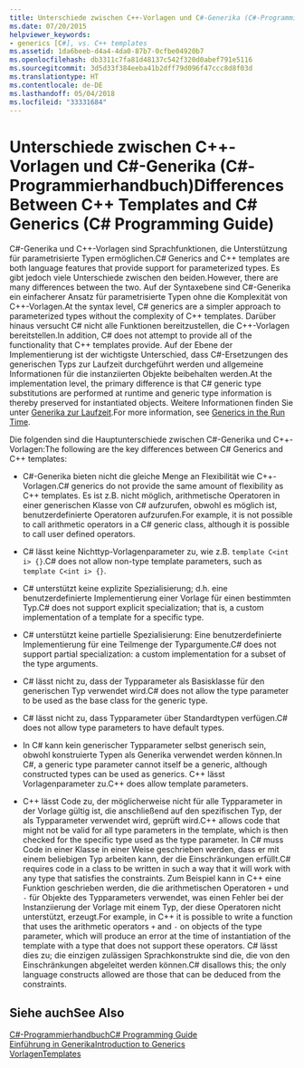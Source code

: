 ```yaml
---
title: Unterschiede zwischen C++-Vorlagen und C#-Generika (C#-Programmierhandbuch)
ms.date: 07/20/2015
helpviewer_keywords:
- generics [C#], vs. C++ templates
ms.assetid: 1da6beeb-d4a4-4da0-87b7-0cfbe04920b7
ms.openlocfilehash: db3311c7fa81d48137c542f320d0abef791e5116
ms.sourcegitcommit: 3d5d33f384eeba41b2dff79d096f47ccc8d8f03d
ms.translationtype: HT
ms.contentlocale: de-DE
ms.lasthandoff: 05/04/2018
ms.locfileid: "33331684"
---
```

# <a name="differences-between-c-templates-and-c-generics-c-programming-guide"></a><span data-ttu-id="c7852-102">Unterschiede zwischen C++-Vorlagen und C#-Generika (C#-Programmierhandbuch)</span><span class="sxs-lookup"><span data-stu-id="c7852-102">Differences Between C++ Templates and C# Generics (C# Programming Guide)</span></span>
<span data-ttu-id="c7852-103">C#-Generika und C++-Vorlagen sind Sprachfunktionen, die Unterstützung für parametrisierte Typen ermöglichen.</span><span class="sxs-lookup"><span data-stu-id="c7852-103">C# Generics and C++ templates are both language features that provide support for parameterized types.</span></span> <span data-ttu-id="c7852-104">Es gibt jedoch viele Unterschiede zwischen den beiden.</span><span class="sxs-lookup"><span data-stu-id="c7852-104">However, there are many differences between the two.</span></span> <span data-ttu-id="c7852-105">Auf der Syntaxebene sind C#-Generika ein einfacherer Ansatz für parametrisierte Typen ohne die Komplexität von C++-Vorlagen.</span><span class="sxs-lookup"><span data-stu-id="c7852-105">At the syntax level, C# generics are a simpler approach to parameterized types without the complexity of C++ templates.</span></span> <span data-ttu-id="c7852-106">Darüber hinaus versucht C# nicht alle Funktionen bereitzustellen, die C++-Vorlagen bereitstellen.</span><span class="sxs-lookup"><span data-stu-id="c7852-106">In addition, C# does not attempt to provide all of the functionality that C++ templates provide.</span></span> <span data-ttu-id="c7852-107">Auf der Ebene der Implementierung ist der wichtigste Unterschied, dass C#-Ersetzungen des generischen Typs zur Laufzeit durchgeführt werden und allgemeine Informationen für die instanziierten Objekte beibehalten werden.</span><span class="sxs-lookup"><span data-stu-id="c7852-107">At the implementation level, the primary difference is that C# generic type substitutions are performed at runtime and generic type information is thereby preserved for instantiated objects.</span></span> <span data-ttu-id="c7852-108">Weitere Informationen finden Sie unter [Generika zur Laufzeit](../../../csharp/programming-guide/generics/generics-in-the-run-time.md).</span><span class="sxs-lookup"><span data-stu-id="c7852-108">For more information, see [Generics in the Run Time](../../../csharp/programming-guide/generics/generics-in-the-run-time.md).</span></span>  
  
 <span data-ttu-id="c7852-109">Die folgenden sind die Hauptunterschiede zwischen C#-Generika und C++-Vorlagen:</span><span class="sxs-lookup"><span data-stu-id="c7852-109">The following are the key differences between C# Generics and C++ templates:</span></span>  
  
-   <span data-ttu-id="c7852-110">C#-Generika bieten nicht die gleiche Menge an Flexibilität wie C++-Vorlagen.</span><span class="sxs-lookup"><span data-stu-id="c7852-110">C# generics do not provide the same amount of flexibility as C++ templates.</span></span> <span data-ttu-id="c7852-111">Es ist z.B. nicht möglich, arithmetische Operatoren in einer generischen Klasse von C# aufzurufen, obwohl es möglich ist, benutzerdefinierte Operatoren aufzurufen.</span><span class="sxs-lookup"><span data-stu-id="c7852-111">For example, it is not possible to call arithmetic operators in a C# generic class, although it is possible to call user defined operators.</span></span>  
  
-   <span data-ttu-id="c7852-112">C# lässt keine Nichttyp-Vorlagenparameter zu, wie z.B. `template C<int i> {}`.</span><span class="sxs-lookup"><span data-stu-id="c7852-112">C# does not allow non-type template parameters, such as `template C<int i> {}`.</span></span>  
  
-   <span data-ttu-id="c7852-113">C# unterstützt keine explizite Spezialisierung; d.h. eine benutzerdefinierte Implementierung einer Vorlage für einen bestimmten Typ.</span><span class="sxs-lookup"><span data-stu-id="c7852-113">C# does not support explicit specialization; that is, a custom implementation of a template for a specific type.</span></span>  
  
-   <span data-ttu-id="c7852-114">C# unterstützt keine partielle Spezialisierung: Eine benutzerdefinierte Implementierung für eine Teilmenge der Typargumente.</span><span class="sxs-lookup"><span data-stu-id="c7852-114">C# does not support partial specialization: a custom implementation for a subset of the type arguments.</span></span>  
  
-   <span data-ttu-id="c7852-115">C# lässt nicht zu, dass der Typparameter als Basisklasse für den generischen Typ verwendet wird.</span><span class="sxs-lookup"><span data-stu-id="c7852-115">C# does not allow the type parameter to be used as the base class for the generic type.</span></span>  
  
-   <span data-ttu-id="c7852-116">C# lässt nicht zu, dass Typparameter über Standardtypen verfügen.</span><span class="sxs-lookup"><span data-stu-id="c7852-116">C# does not allow type parameters to have default types.</span></span>  
  
-   <span data-ttu-id="c7852-117">In C# kann kein generischer Typparameter selbst generisch sein, obwohl konstruierte Typen als Generika verwendet werden können.</span><span class="sxs-lookup"><span data-stu-id="c7852-117">In C#, a generic type parameter cannot itself be a generic, although constructed types can be used as generics.</span></span> <span data-ttu-id="c7852-118">C++ lässt Vorlagenparameter zu.</span><span class="sxs-lookup"><span data-stu-id="c7852-118">C++ does allow template parameters.</span></span>  
  
-   <span data-ttu-id="c7852-119">C++ lässt Code zu, der möglicherweise nicht für alle Typparameter in der Vorlage gültig ist, die anschließend auf den spezifischen Typ, der als Typparameter verwendet wird, geprüft wird.</span><span class="sxs-lookup"><span data-stu-id="c7852-119">C++ allows code that might not be valid for all type parameters in the template, which is then checked for the specific type used as the type parameter.</span></span> <span data-ttu-id="c7852-120">In C# muss Code in einer Klasse in einer Weise geschrieben werden, dass er mit einem beliebigen Typ arbeiten kann, der die Einschränkungen erfüllt.</span><span class="sxs-lookup"><span data-stu-id="c7852-120">C# requires code in a class to be written in such a way that it will work with any type that satisfies the constraints.</span></span> <span data-ttu-id="c7852-121">Zum Beispiel kann in C++ eine Funktion geschrieben werden, die die arithmetischen Operatoren `+` und `-` für Objekte des Typparameters verwendet, was einen Fehler bei der Instanziierung der Vorlage mit einem Typ, der diese Operatoren nicht unterstützt, erzeugt.</span><span class="sxs-lookup"><span data-stu-id="c7852-121">For example, in C++ it is possible to write a function that uses the arithmetic operators `+` and `-` on objects of the type parameter, which will produce an error at the time of instantiation of the template with a type that does not support these operators.</span></span> <span data-ttu-id="c7852-122">C# lässt dies zu; die einzigen zulässigen Sprachkonstrukte sind die, die von den Einschränkungen abgeleitet werden können.</span><span class="sxs-lookup"><span data-stu-id="c7852-122">C# disallows this; the only language constructs allowed are those that can be deduced from the constraints.</span></span>  
  
## <a name="see-also"></a><span data-ttu-id="c7852-123">Siehe auch</span><span class="sxs-lookup"><span data-stu-id="c7852-123">See Also</span></span>  
 [<span data-ttu-id="c7852-124">C#-Programmierhandbuch</span><span class="sxs-lookup"><span data-stu-id="c7852-124">C# Programming Guide</span></span>](../../../csharp/programming-guide/index.md)  
 [<span data-ttu-id="c7852-125">Einführung in Generika</span><span class="sxs-lookup"><span data-stu-id="c7852-125">Introduction to Generics</span></span>](../../../csharp/programming-guide/generics/introduction-to-generics.md)  
 [<span data-ttu-id="c7852-126">Vorlagen</span><span class="sxs-lookup"><span data-stu-id="c7852-126">Templates</span></span>](/cpp/cpp/templates-cpp)

